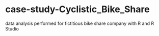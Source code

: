 # case-study-Cyclistic_Bike_Share
data analysis performed for fictitious bike share company with R and R Studio
